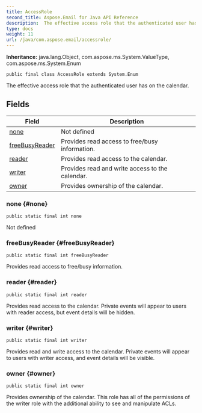 ```yaml
---
title: AccessRole
second_title: Aspose.Email for Java API Reference
description:  The effective access role that the authenticated user has on the calendar.
type: docs
weight: 11
url: /java/com.aspose.email/accessrole/
---
```

**Inheritance:**
java.lang.Object, com.aspose.ms.System.ValueType, com.aspose.ms.System.Enum
```
public final class AccessRole extends System.Enum
```

The effective access role that the authenticated user has on the calendar.
## Fields

| Field | Description |
| --- | --- |
| [none](#none) | Not defined |
| [freeBusyReader](#freeBusyReader) | Provides read access to free/busy information. |
| [reader](#reader) | Provides read access to the calendar. |
| [writer](#writer) | Provides read and write access to the calendar. |
| [owner](#owner) | Provides ownership of the calendar. |
### none {#none}
```
public static final int none
```


Not defined

### freeBusyReader {#freeBusyReader}
```
public static final int freeBusyReader
```


Provides read access to free/busy information.

### reader {#reader}
```
public static final int reader
```


Provides read access to the calendar. Private events will appear to users with reader access, but event details will be hidden.

### writer {#writer}
```
public static final int writer
```


Provides read and write access to the calendar. Private events will appear to users with writer access, and event details will be visible.

### owner {#owner}
```
public static final int owner
```


Provides ownership of the calendar. This role has all of the permissions of the writer role with the additional ability to see and manipulate ACLs.


